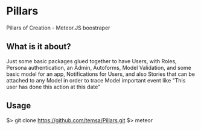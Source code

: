 Pillars
=======

Pillars of Creation - Meteor.JS boostraper

What is it about?
-----------------
Just some basic packages glued together to have Users, with Roles, Persona authentication, an Admin, Autoforms, Model Validation,
and some basic model for an app, Notifications for Users, and also Stories that can be attached to any Model in order to
trace Model important event  like "This user has done this action at this date"

Usage
-----
$> git clone https://github.com/temsa/Pillars.git
$> meteor
